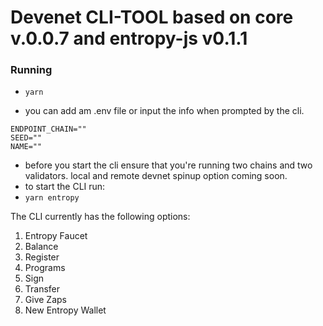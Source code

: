# Devenet CLI-TOOL based on core v.0.0.7 and entropy-js v0.1.1

### Running 

* ```yarn```

* you can add am .env file or input the info when prompted by the cli. 

```
ENDPOINT_CHAIN=""
SEED=""
NAME=""
```
* before you start the cli ensure that you're running two chains and two validators. local and remote devnet spinup option coming soon. 
* to start the CLI run: 
* ```yarn entropy```

The CLI currently has the following options:
1. Entropy Faucet
2. Balance
3. Register
4. Programs
5. Sign
7. Transfer
8. Give Zaps
9. New Entropy Wallet


